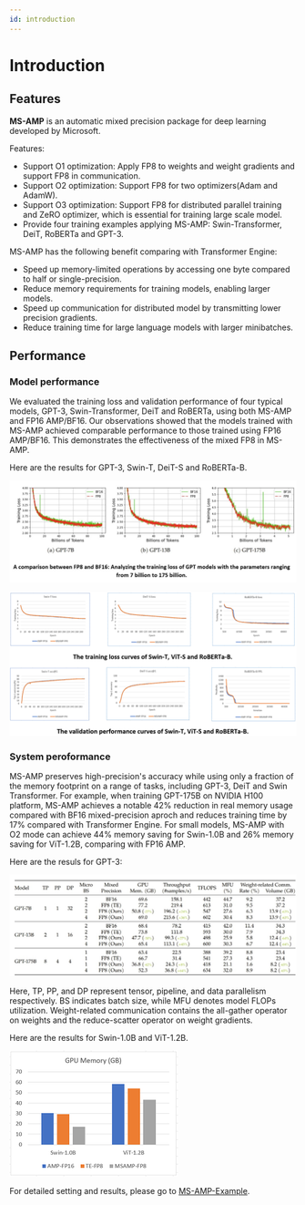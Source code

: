 ```yaml
---
id: introduction
---
```


# Introduction

## Features

__MS-AMP__ is an automatic mixed precision package for deep learning developed by Microsoft.

Features:

* Support O1 optimization: Apply FP8 to weights and weight gradients and support FP8 in communication.
* Support O2 optimization: Support FP8 for two optimizers(Adam and AdamW).
* Support O3 optimization: Support FP8 for distributed parallel training and ZeRO optimizer, which is essential for training large scale model.
* Provide four training examples applying MS-AMP: Swin-Transformer, DeiT, RoBERTa and GPT-3.

MS-AMP has the following benefit comparing with Transformer Engine:

* Speed up memory-limited operations by accessing one byte compared to half or single-precision.
* Reduce memory requirements for training models, enabling larger models.
* Speed up communication for distributed model by transmitting lower precision gradients.
* Reduce training time for large language models with larger minibatches.

## Performance

### Model performance

We evaluated the training loss and validation performance of four typical models, GPT-3, Swin-Transformer, DeiT and RoBERTa, using both MS-AMP and FP16 AMP/BF16. Our observations showed that the models trained with MS-AMP achieved comparable performance to those trained using FP16 AMP/BF16. This demonstrates the effectiveness of the mixed FP8 in MS-AMP.

Here are the results for GPT-3, Swin-T, DeiT-S and RoBERTa-B.

![image](./assets/gpt-loss.png)

![image](./assets/performance.png)

### System peroformance

MS-AMP preserves high-precision's accuracy while using only a fraction of the memory footprint on a range of tasks, including GPT-3, DeiT and Swin Transformer. For example, when training GPT-175B on NVIDIA H100 platform, MS-AMP achieves a notable 42% reduction in real memory usage compared with BF16 mixed-precision aproch and reduces training time by 17% compared with Transformer Engine. For small models, MS-AMP with O2 mode can achieve 44% memory saving for Swin-1.0B and 26% memory saving for ViT-1.2B, comparing with FP16 AMP.

Here are the resuls for GPT-3:

![Image](./assets/gpt-performance.png)

Here, TP, PP, and DP represent tensor, pipeline, and data parallelism respectively. BS indicates batch size, while MFU denotes model FLOPs utilization. Weight-related communication contains the all-gather operator on weights and the reduce-scatter operator on weight gradients.

Here are the results for Swin-1.0B and ViT-1.2B.

![Image](./assets/gpu-memory.png)

For detailed setting and results, please go to [MS-AMP-Example](https://github.com/Azure/MS-AMP-Examples).
